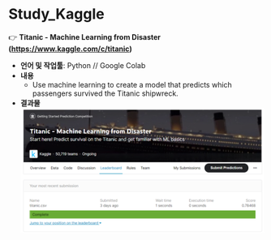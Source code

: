 # Study_Kaggle

:point_right: **Titanic - Machine Learning from Disaster (https://www.kaggle.com/c/titanic)**  
- **언어 및 작업툴**: Python // Google Colab
- **내용**
  - Use machine learning to create a model that predicts which passengers survived the Titanic shipwreck.
- **결과물**
![](/titanic_capture.png)
<br>
